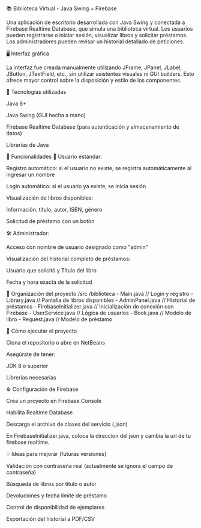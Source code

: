 📚 Biblioteca Virtual - Java Swing + Firebase

Una aplicación de escritorio desarrollada con Java Swing y conectada a Firebase Realtime Database, que simula una biblioteca virtual. Los usuarios pueden registrarse o iniciar sesión, visualizar libros y solicitar préstamos. Los administradores pueden revisar un historial detallado de peticiones.

🖥️ Interfaz gráfica

La interfaz fue creada manualmente utilizando JFrame, JPanel, JLabel, JButton, JTextField, etc., sin utilizar asistentes visuales ni GUI builders. Esto ofrece mayor control sobre la disposición y estilo de los componentes.

🔧 Tecnologías utilizadas

Java 8+

Java Swing (GUI hecha a mano)

Firebase Realtime Database (para autenticación y almacenamiento de datos)

Librerias de Java

🔑 Funcionalidades
👥 Usuario estándar:

Registro automático: si el usuario no existe, se registra automáticamente al ingresar un nombre

Login automático: si el usuario ya existe, se inicia sesión

Visualización de libros disponibles:

Información: título, autor, ISBN, género

Solicitud de préstamo con un botón

🛠️ Administrador:

Acceso con nombre de usuario designado como "admin"

Visualización del historial completo de préstamos:

Usuario que solicitó y Título del libro

Fecha y hora exacta de la solicitud

📂 Organización del proyecto
/src
  /biblioteca
    - Main.java                 // Login y registro
    - Library.java              // Pantalla de libros disponibles
    - AdminPanel.java           // Historial de préstamos
    - FirebaseInitializer.java  // Inicialización de conexión con Firebase
    - UserService.java          // Lógica de usuarios
    - Book.java                 // Modelo de libro
    - Request.java              // Modelo de préstamo

🚀 Cómo ejecutar el proyecto

Clona el repositorio o abre en NetBeans

Asegúrate de tener:

JDK 8 o superior

Librerías necesarias

⚙️ Configuración de Firebase

Crea un proyecto en Firebase Console

Habilita Realtime Database

Descarga el archivo de claves del servicio (.json)

En FirebaseInitializer.java, coloca la direccion del json y cambia la url de tu firebase realtime.

💡 Ideas para mejorar (futuras versiones)

Validación con contraseña real (actualmente se ignora el campo de contraseña)

Búsqueda de libros por título o autor

Devoluciones y fecha límite de préstamo

Control de disponibilidad de ejemplares

Exportación del historial a PDF/CSV
